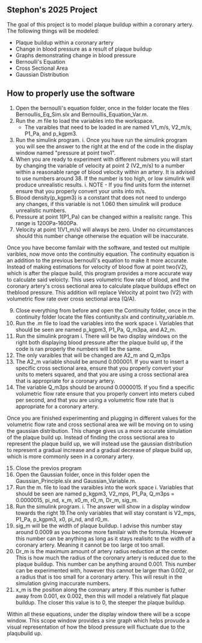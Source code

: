 ## Stephon's 2025 Project
The goal of this project is to model plaque buildup within a coronary artery. The following things will be modeled:
- Plaque buildup within a coronary artery
- Change in blood pressure as a result of plaque buildup
- Graphs demonstrating change in blood pressure
- Bernoulli's Equation
- Cross Sectional Area
- Gaussian Distribution


## How to properly use the software
1. Open the bernoulli's equation folder, once in the folder locate the files Bernoullis_Eq_Sim.slx and Bernoullis_Equation_Var.m.
2. Run the .m file to load the variables into the workspace.
   * The varaibles that need to be loaded in are named V1_m/s, V2_m/s, P1_Pa, and p_kgpm3.
4. Run the simulink program.
   i. Once you have run the simulink program you will see the answer to the right at the end of the code in the display window named "pressure at point two1".
5. When you are ready to experiment with different nubmers you will start by changing the variable of velocity at point 2 (V2_m/s) to a number within a reasonable range of blood velocity within an artery. It is advised to use numbers around 38. If the number is too high, or low simulink will produce unrealistic results.
   i. NOTE - If you find units form the internet ensure that you properly convert your units into m/s.
6. Blood density(p_kgpm3) is a constant that does not need to undergo any changes, if this variable is not 1.060 then simulink will produce unrealistic numbers.
7. Pressure at point 1(P1_Pa) can be changed within a realisitc range. This range is 1200Pa-1600Pa.
8. Velocity at point 1(V1_m/s) will always be zero. Under no circumstances should this number change otherwise the equation will be inaccurate.

Once you have become familair with the software, and tested out multiple varibles, now move onto the continuitiy equation. The continuity equation is an addition to the previous bernoulli's equation to make it more accurate. Instead of making estimations for velocity of blood flow at point two(V2), which is after the plaque build, this program provides a more accurate way to calculate said veloicty. This uses volumetric flow rate of blood, and the coronary artery's cross sectional area to calculate plaque buildups effect on theblood pressure. This addition will replace Velocity at point two (V2) with volumetric flow rate over cross sectional area (Q/A).

9. Close everything from before and open the Continuity folder, once in the continuity folder locate the files contiunity.slx and continuity_variable.m.
10. Run the .m file to load the variables into the work space
   i. Variables that should be seen are named p_kgpm3, P1_Pa, Q_m3pa, and A2_m.
11. Run the simulink program
   i. There will be two display windows on the right both displaying blood pressure after the plaque build up, if the code is ran properly the numbers will be the same.
12. The only varaibles that will be changed are A2_m and Q_m3ps
13. The A2_m variable should be around 0.000001. If you want to insert a specific cross sectional area, ensure that you properly convert your units to meters squared, and that you are using a cross sectional area that is appropriate for a coronary artery.
14. The variable Q_m3ps should be around 0.0000015. If you find a specific volumetric flow rate ensure that you properly convert into meters cubed per second, and that you are using a volumetric flow rate that is appropriate for a coronary artery.

Once you are finished experimenting and plugging in different values for the volumetric flow rate and cross sectional area we will be moving on to using the gaussian distribution. This change gives us a more accurate simulation of the plaque build up. Instead of finding the cross sectional area to represent the plaque build up, we will instead use the gaussian distribution to represent a gradual increase and a gradual decrease of plaque build up, which is more commonly seen in a coronary artery.

15. Close the previos program
16. Open the Gaussian folder, once in this folder open the Gaussian_Principle.slx and Gaussian_Variable.m.
17. Run the m. file to load the varaibles into the work space
    i. Variables that should be seen are named p_kgpm3, V2_mps, P1_Pa, Q_m3ps = 0.0000015, pi_nd,  x_m, x0_m, r0_m, Dr_m, sig_m.
18. Run the simulink program.
    i. The answer will show in a display window towards the right
19.The only variables that will stay constant is V2_mps, P1_Pa, p_kgpm3, x0, pi_nd, and r0_m.
20. sig_m will be the width of plaque buildup. I advise this number stay around 0.0009 as you become more familair with the formula. However this number can be anything as long as it stays realisitc to the width of a coronary artery. Meaning it cannot be too large ot too small.
21. Dr_m is the maximum amount of artery radius reduction at the center. This is how much the radius of the coronary artery is reduced due to the plaque buildup. This number can be anything around 0.001. This number can be experimented with, however this cannot be larger than 0.002, or a radius that is too small for a coronary artery. This will result in the simulation giving inaccurate numbers.
22. x_m is the position along the coronary artery. If this number is futher away from 0.001, ex 0.002, then this will model a relatively flat plaque buildup. The closer this value is to 0, the steeper the plaque buildup.

Within all these equations, under the display window there will be a scope window. This scope window provides a sine graph which helps provude a visual representation of how the blood pressure will fluctuate due to the plaqubuild up. 
